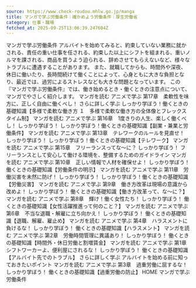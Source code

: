 ```yaml
---
source: https://www.check-roudou.mhlw.go.jp/manga
title: マンガで学ぶ労働条件｜確かめよう労働条件｜厚生労働省
category: 仕事・職場
fetched_at: 2025-09-25T13:06:39.247604Z
---
```

マンガで学ぶ労働条件
アルバイトを始めてみると、約束していない業務に就かされる、責任の重い仕事を任される、約束した以上にシフトを組まれる、重いノルマを課される、商品を買うよう迫られる、辞めさせてもらえないなど、様々なトラブルに遭遇することがあります。 また、就職してからも、時間外や深夜、休日に働いたり、長時間続けて働くことによって、心身ともに大きな負担となり、最近では、過労によるストレスなども大きな問題となっています。 この『マンガで学ぶ労働条件』では、働き始めるとき・働くときの注意点について、マンガでやさしく紹介します。
マンガを読む
アニメで学ぶ 第17章　柔軟性を味方に、正しく自由に働くべし！
さらに詳しく学ぶ しっかり学ぼう！働くときの基礎知識【多様で柔軟な働き方 １　多様で柔軟な働き方の全体像とフレックスタイム制】
マンガを読む
アニメで学ぶ 第16章　1度きりの人生、楽しく働くべし！
しっかり学ぼう！ しっかり学ぼう！働くときの基礎知識【副業・兼業と労働条件】
マンガを読む
アニメで学ぶ 第13章　テレワークのルールを見直せ！
しっかり学ぼう！ しっかり学ぼう！働くときの基礎知識【テレワーク】
マンガを読む
アニメで学ぶ 第15章　フリーランスってな～に？
しっかり学ぼう！ フリーランスとして安心して働ける環境を、整備するためのガイドライン
マンガを読む
アニメで学ぶ 第10章　正しい情報で人材を確保せよ！
しっかり学ぼう！ 働くときの基礎知識【労働条件の明示】
マンガを読む
アニメで学ぶ 第11章　労働災害を未然に防げ！
しっかり学ぼう！ しっかり学ぼう！働くときの基礎知識【労働災害】
マンガを読む
アニメで学ぶ 第9章　働き方改革は現場の意識から改めよ！
しっかり学ぼう！ 働くときの基礎知識【働き方改革って、な～に？】
マンガを読む
アニメで学ぶ 第8章　輝け！働く女性たち！
しっかり学ぼう！ 働くときの基礎知識【女性活躍推進って何のこと？】
マンガを読む
アニメで学ぶ 第6章　不当な退職・解雇に立ち向かえ！
しっかり学ぼう！ 働くときの基礎知識【退職、解雇、雇止め】
マンガを読む
アニメで学ぶ 第4章　ハラスメントに負けるな！
しっかり学ぼう！ 働くときの基礎知識【ハラスメント】
マンガを読む
アニメで学ぶ 第2章　労働時間管理に異議あり！
しっかり学ぼう！ 働くときの基礎知識【時間外・休日労働と割増賃金】
マンガを読む
アニメで学ぶ 第1章　シフトワーカーよ、便利屋にされるな！
しっかり学ぼう！ 働くときの基礎知識【アルバイト先でのトラブル】
さらに詳しく学ぶ アルバイトを始める前に知っておきたいポイント
マンガを読む
アニメで学ぶ 第3章　過重労働に屈するな！
しっかり学ぼう！ 働くときの基礎知識【過重労働の防止】
HOME
マンガで学ぶ労働条件
